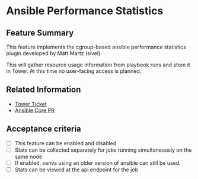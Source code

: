 # Ansible Performance Statistics

## Feature Summary

This feature implements the cgroup-based ansible performance statistics plugin developed by Matt Martz (sivel).

This will gather resource usage information from playbook runs and store it in Tower. At this time no user-facing access is planned.

## Related Information

* [Tower Ticket](https://github.com/ansible/tower/issues/3223)
* [Ansible Core PR](https://github.com/ansible/ansible/pull/46346)

## Acceptance criteria

* [ ] This feature can be enabled and disabled
* [ ] Stats can be collected separately for jobs running simultaneously on the same node
* [ ] If enabled, venvs using an older version of ansible can still be used.
* [ ] Stats can be viewed at the api endpoint for the job